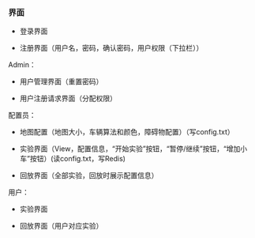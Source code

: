 ### 界面
- 登录界面 

- 注册界面（用户名，密码，确认密码，用户权限（下拉栏））

Admin：

- 用户管理界面（重置密码）

- 用户注册请求界面（分配权限）

配置员：

- 地图配置（地图大小，车辆算法和颜色，障碍物配置）（写config.txt）

- 实验界面（View，配置信息，“开始实验”按钮，“暂停/继续”按钮，“增加小车”按钮）(读config.txt，写Redis)

- 回放界面（全部实验，回放时展示配置信息）

用户：

- 实验界面

- 回放界面（用户对应实验）
